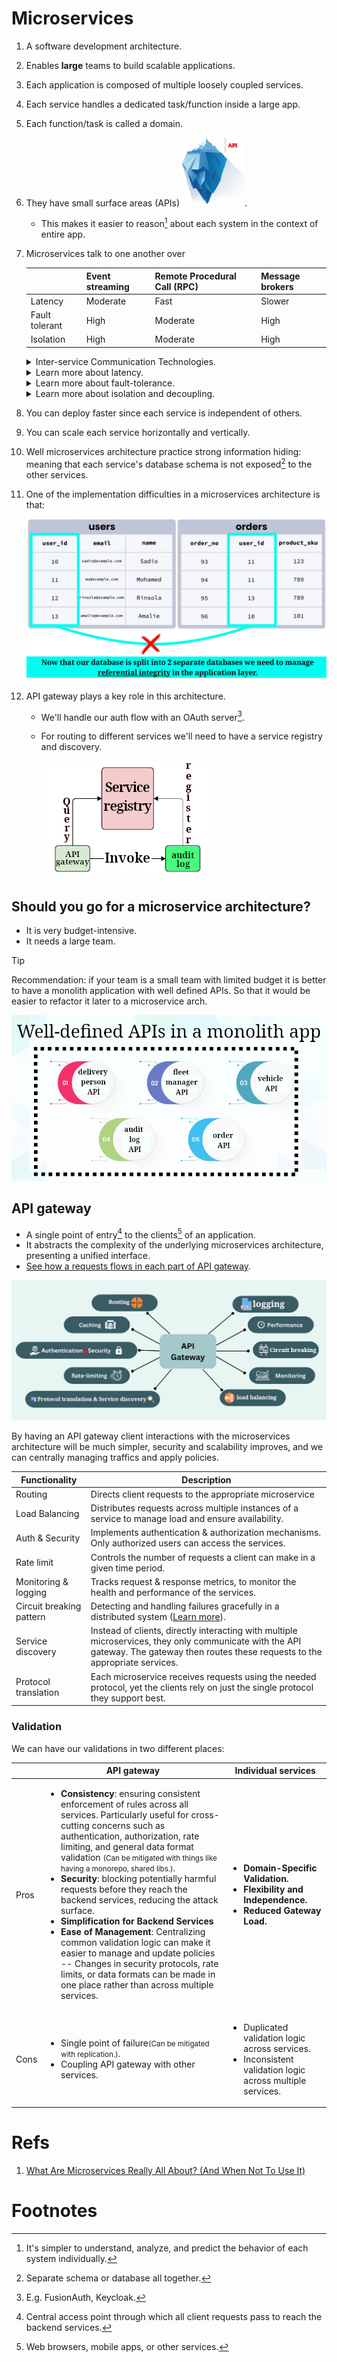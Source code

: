 # Microservices

1. A software development architecture.
2. Enables **large** teams to build scalable applications.
3. Each application is composed of multiple loosely coupled services.
4. Each service handles a dedicated task/function inside a large app.
5. Each function/task is called a domain.
6. They have small surface areas (APIs) <img src="./iceburge.png" width=100>.
   - This makes it easier to reason[^1] about each system in the context of entire app.
7. Microservices talk to one another over

   |                | Event streaming | Remote Procedural Call (RPC) | Message brokers |
   | -------------- | --------------- | ---------------------------- | --------------- |
   | Latency        | Moderate        | Fast                         | Slower          |
   | Fault tolerant | High            | Moderate                     | High            |
   | Isolation      | High            | Moderate                     | High            |

   <details>
     <summary>
       Inter-service Communication Technologies.
     </summary>
     <table>
       <thead>
         <tr>
           <th></th>
           <th>Name</th>
           <th>Infographic</th>
         </tr>
       </thead>
       <tbody>
         <tr>
           <td>
             Message Broker/Message Queue
           </td>
           <td>RabbitMQ</td>
           <td><img src="./message-broker.png" /></td>
         </tr>
         <tr>
           <td>RPC Framework</td>
           <td>gRPC</td>
           <td><img src="./grpc.png" /></td>
         </tr>
         <tr>
           <th>
             Event Streaming Platform/Distributed Streaming Platform
           </th>
           <td>
             Kafka/Apache Kafka
           </td>
           <td><img src="./kafka.png" /></td>
         </tr>
       </tbody>
     </table>
   </details>

   <details>
     <summary>
       Learn more about latency.
     </summary>
     <table>
       <thead>
         <tr>
           <th>Event streaming platforms</th>
           <th>RPC</th>
           <th>Message brokers</th>
         </tr>
       </thead>
       <tbody>
         <tr>
           <td>
             Optimized for high-throughput and scalable processing of event data. While they can provide near real-time processing, the speed can vary depending on factors like:
             <ul>
               <li>Network latency.</li>
               <li>Volume of events.</li>
               <li>Architecture of the consuming services.</li>
             </ul>
           </td>
           <td>
             Typically the fastest option in terms of latency because:
             <ul>
               <li>It is synchronous.</li>
               <li>It often involves direct communication between services.</li>
             </ul>
             It is designed for request-response interactions, which means that the calling service waits for a response from the callee.
           </td>
           <td>
             Generally slower than RPC because they involve more overhead. Messages are placed into queues and then processed, which introduces latency, especially if the system needs to:
             <ul>
               <li>Handle complex routing.</li>
               <li>Message durability.</li>
               <li>Large numbers of consumers.</li>
             </ul>
           </td>
         </tr>
       </tbody>
     </table>
   </details>

   <details>
     <summary>
       Learn more about fault-tolerance.
     </summary>
     <table>
       <thead>
         <tr>
           <th>Event streaming platforms</th>
           <th>RPC</th>
           <th>Message brokers</th>
         </tr>
       </thead>
       <tbody>
         <tr>
           <td>
             Designed with fault tolerance in mind. They offer features like:
             <ul>
               <li>
                 Data replication ensures that data is not lost if a node fails.
               </li>
               <li>
                 Durable storage: A durable storage system will reliably store data without data loss.
               </li>
               <li>Partitioning: enhances both fault-tolerance and scalability.</li>
               <li>replaying events, which can be beneficial for system recovery or auditing purposes.</li>
               <li>
                 Being able to maintain the order of events, which is crucial for certain use cases.
               </li>
             </ul>
           </td>
           <td>
             Limited built-in fault-tolerance.<br />
             Since RPC involves direct communication between services, failures in each one the following can lead to errors or timeouts:
             <ul>
               <li>The network.</li>
               <li>The service being called.</li>
               <li>The caller.</li>
             </ul>
             It's crucial to handle timeouts and errors gracefully to prevent the entire system from becoming unresponsive. Fault-tolerance can be enhanced by implementing:
             <ul>
               <li>Retry mechanisms.</li>
               <li>Circuit breakers.</li>
               <li>Fallback strategies</li>
             </ul>
           </td>
           <td>
             Often more fault-tolerant because they decouple the sender and receiver. They can provide features such as:
             <ul>
               <li>
                 Message persistence.
               </li>
               <li>
                 delivery guarantees <small>(at least once, at most once, or exactly once)</small>.
               </li>
               <li>
                 dead-letter queues <small>(DLQ)</small> to handle failed message deliveries.
               </li>
             </ul>
            These characteristics makes it suitable for systems requiring high-availability and resilience to service interruptions.
           </td>
         </tr>
       </tbody>
     </table>
   </details>

   <details>
     <summary>
       Learn more about isolation and decoupling.
     </summary>
     <table>
       <thead>
         <tr>
           <th>Message Broker</th>
           <th>RPC Framework</th>
           <th>Event Streaming Platform</th>
         </tr>
       </thead>
       <tbody>
         <tr>
           <td>
             Services communicate asynchronously and abstractly through queues/topics, meaning that if one service:
             <ul>
               <li>Fails.</li>
               <li>Slowdown.</li>
               <li>
                 Evolve<small>(Assuming that it won't change its message format)</small>.
               </li>
             </ul>
             It does not directly impact others. Messages can be buffered until the receiving service is available again.
           </td>
           <td>
             Less isolation compared to other methods. Since services communicate synchronously and directly, things like:
             <ul>
               <li>Downtime.</li>
               <li>Slow performance.</li>
               <li>Failures in one service.</li>
               <li>Changes in the interface or the location.</li>
             </ul>
             of one service can propagate and impact other services. This is happening because of
             tight coupling between services -- They need to know the exact location and interface details of the services they are calling.
           </td>
           <td>
             Producers and consumers of events operate independently, and the system can handle large volumes of events even if some services are temporarily unavailable. In this communication method we support:
             <ol>
               <li>real-time processing</li>
               <li>replay events</li>
             </ol>
             Which can be useful for data recovery and analytics.
           </td>
         </tr>
       </tbody>
     </table>
   </details>

8. You can deploy faster since each service is independent of others.
9. You can scale each service horizontally and vertically.
10. Well microservices architecture practice strong information hiding: meaning that each service's database schema is not exposed[^2] to the other services.
11. One of the implementation difficulties in a microservices architecture is that:
    ![Referential integrity](./referential-integrity.png)
12. API gateway plays a key role in this architecture.

    - We'll handle our auth flow with an OAuth server[^3].
    - For routing to different services we'll need to have a service registry and discovery.

      ![Service discovery and registry](./service-discovery-and-registry.png)

## Should you go for a microservice architecture?

- It is very budget-intensive.
- It needs a large team.

> [!TIP]
>
> Recommendation: if your team is a small team with limited budget it is better to have a monolith application with well defined APIs. So that it would be easier to refactor it later to a microservice arch.
>
> ![Well defined APIs in a monolith application](./well-defined-apis-in-a-monolith-app.png)

## API gateway

- A single point of entry[^4] to the clients[^5] of an application.
- It abstracts the complexity of the underlying microservices architecture, presenting a unified interface.
- [See how a requests flows in each part of API gateway](https://youtu.be/6ULyxuHKxg8?t=50).

![API gateway functionalities](./api-gateway-functionalities.png)

By having an API gateway client interactions with the microservices architecture will be much simpler, security and scalability improves, and we can centrally managing traffics and apply policies.

| Functionality            | Description                                                                                                                                                                           |
| ------------------------ | ------------------------------------------------------------------------------------------------------------------------------------------------------------------------------------- |
| Routing                  | Directs client requests to the appropriate microservice                                                                                                                               |
| Load Balancing           | Distributes requests across multiple instances of a service to manage load and ensure availability.                                                                                   |
| Auth & Security          | Implements authentication & authorization mechanisms. Only authorized users can access the services.                                                                                  |
| Rate limit               | Controls the number of requests a client can make in a given time period.                                                                                                             |
| Monitoring & logging     | Tracks request & response metrics, to monitor the health and performance of the services.                                                                                             |
| Circuit breaking pattern | Detecting and handling failures gracefully in a distributed system ([Learn more](https://microservices.io/patterns/reliability/circuit-breaker.html)).                                |
| Service discovery        | Instead of clients, directly interacting with multiple microservices, they only communicate with the API gateway. The gateway then routes these requests to the appropriate services. |
| Protocol translation     | Each microservice receives requests using the needed protocol, yet the clients rely on just the single protocol they support best.                                                    |

### Validation

We can have our validations in two different places:

<table>
  <thead>
    <tr>
      <th></th>
      <th>API gateway</th>
      <th>Individual services</th>
    </tr>
  </thead>
  <tbody>
    <tr>
      <td>Pros</td>
      <td>
        <ul>
          <li>
            <b>Consistency</b>:
            ensuring consistent enforcement of rules across all
            services. Particularly useful for cross-cutting concerns
            such as authentication, authorization, rate limiting, and
            general data format validation
            <small>(Can be mitigated with things like having a monorepo, shared libs.)</small>.
          </li>
          <li>
            <b>Security</b>: blocking potentially harmful requests
            before they reach the backend services, reducing the
            attack surface.
          </li>
          <li>
            <b>Simplification for Backend Services</b>
          </li>
          <li>
            <b>Ease of Management</b>: Centralizing common validation
            logic can make it easier to manage and update policies -- Changes in security protocols, rate limits, or data formats can be made in one place rather than across multiple services.
          </li>
        </ul>
      </td>
      <td>
        <ul>
          <li>
            <b>Domain-Specific Validation.</b>
          </li>
          <li>
            <b>Flexibility and Independence.</b>
          </li>
          <li>
            <b>Reduced Gateway Load.</b>
          </li>
        </ul>
      </td>
    </tr>
    <tr>
      <td>Cons</td>
      <td>
        <ul>
          <li>
            Single point of failure<small>(Can be mitigated with replication.)</small>.
          </li>
          <li>Coupling API gateway with other services.</li>
        </ul>
      </td>
      <td>
        <ul>
          <li>Duplicated validation logic across services.</li>
          <li>
            Inconsistent validation logic across multiple services.
          </li>
        </ul>
      </td>
    </tr>
  </tbody>
</table>

# Refs

1. [What Are Microservices Really All About? (And When Not To Use It)](https://www.youtube.com/watch?v=lTAcCNbJ7KE&t=22s)

# Footnotes

[^1]: It's simpler to understand, analyze, and predict the behavior of each system individually.
[^2]: Separate schema or database all together.
[^3]: E.g. FusionAuth, Keycloak.
[^4]: Central access point through which all client requests pass to reach the backend services.
[^5]: Web browsers, mobile apps, or other services.
